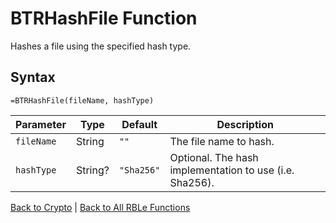 # BTRHashFile Function

Hashes a file using the specified hash type.

## Syntax

```excel
=BTRHashFile(fileName, hashType)
```

Parameter | Type | Default | Description
---|---|---|---
`fileName` | String | `""` | The file name to hash.
`hashType` | String? | `"Sha256"` | Optional.  The hash implementation to use (i.e. Sha256).

[Back to Crypto](RBLeCrypto.md) | [Back to All RBLe Functions](RBLe.md#function-documentation)